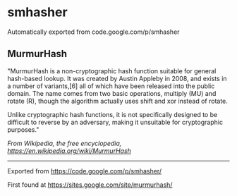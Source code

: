# smhasher
Automatically exported from code.google.com/p/smhasher

## MurmurHash

"MurmurHash is a non-cryptographic hash function suitable for general hash-based lookup. It was created by Austin Appleby in 2008, and exists in a number of variants,[6] all of which have been released into the public domain. The name comes from two basic operations, multiply (MU) and rotate (R), though the algorithm actually uses shift and xor instead of rotate.

Unlike cryptographic hash functions, it is not specifically designed to be difficult to reverse by an adversary, making it unsuitable for cryptographic purposes."

_From Wikipedia, the free encyclopedia, https://en.wikipedia.org/wiki/MurmurHash_
_ _ _
Exported from https://code.google.com/p/smhasher/

First found at https://sites.google.com/site/murmurhash/
